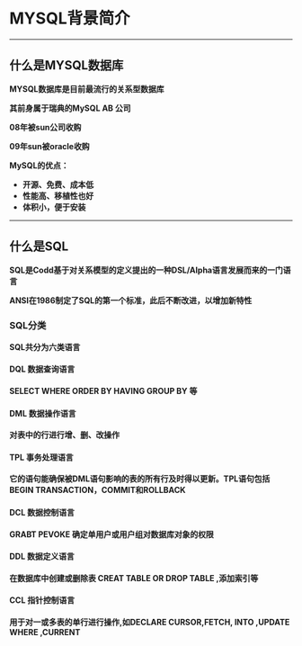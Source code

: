 # **MYSQL背景简介**
----------------------
## 什么是MYSQL数据库
**MYSQL数据库是目前最流行的关系型数据库**

**其前身属于瑞典的MySQL AB 公司**

**08年被sun公司收购**

**09年sun被oracle收购**

**MySQL的优点：**
- **开源、免费、成本低**
- **性能高、移植性也好**
- **体积小，便于安装**
-------------------

## 什么是SQL
**SQL是Codd基于对关系模型的定义提出的一种DSL/Alpha语言发展而来的一门语言**

**ANSI在1986制定了SQL的第一个标准，此后不断改进，以增加新特性**

### **SQL分类**

**SQL共分为六类语言**

#### DQL 数据查询语言
**SELECT WHERE ORDER BY HAVING GROUP BY 等**

#### DML 数据操作语言
**对表中的行进行增、删、改操作**

#### TPL 事务处理语言
**它的语句能确保被DML语句影响的表的所有行及时得以更新。TPL语句包括BEGIN TRANSACTION，COMMIT和ROLLBACK**

#### DCL 数据控制语言
**GRABT PEVOKE 确定单用户或用户组对数据库对象的权限**

#### DDL 数据定义语言
**在数据库中创建或删除表 CREAT TABLE OR DROP TABLE ,添加索引等**

#### CCL 指针控制语言
**用于对一或多表的单行进行操作,如DECLARE CURSOR,FETCH, INTO ,UPDATE WHERE ,CURRENT**

 
 
 
 
 
 
 

